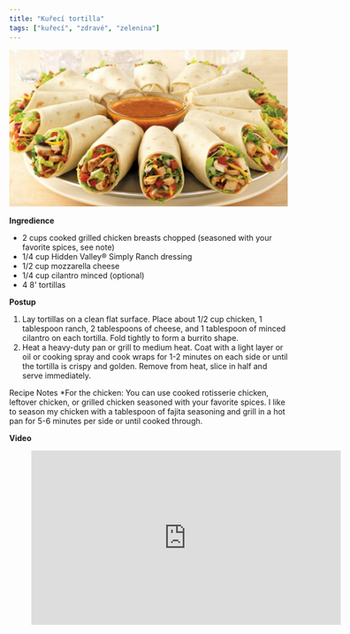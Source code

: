 ```yaml
---
title: "Kuřecí tortilla"
tags: ["kuřecí", "zdravé", "zelenina"]
---
```


![Kuřecí tortila](./images/kureciTortila.jpg)

**Ingredience**

- 2 cups cooked grilled chicken breasts chopped (seasoned with your favorite spices, see note)
- 1/4 cup Hidden Valley® Simply Ranch dressing
- 1/2 cup mozzarella cheese
- 1/4 cup cilantro minced (optional)
- 4 8' tortillas

**Postup**

1. Lay tortillas on a clean flat surface. Place about 1/2 cup chicken, 1 tablespoon ranch, 2 tablespoons of cheese, and 1 tablespoon of minced cilantro on each tortilla. Fold tightly to form a burrito shape.
2. Heat a heavy-duty pan or grill to medium heat. Coat with a light layer or oil or cooking spray and cook wraps for 1-2 minutes on each side or until the tortilla is crispy and golden. Remove from heat, slice in half and serve immediately.

Recipe Notes
\*For the chicken: You can use cooked rotisserie chicken, leftover chicken, or grilled chicken seasoned with your favorite spices. I like to season my chicken with a tablespoon of fajita seasoning and grill in a hot pan for 5-6 minutes per side or until cooked through.

**Video**

<figure class="video_container">
 <iframe width="560" height="315" src="https://www.youtube.com/embed/GeDPFz4HRZU" frameborder="0" allow="accelerometer; autoplay; encrypted-media; gyroscope; picture-in-picture" allowfullscreen></iframe>
</figure>
